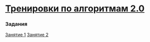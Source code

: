 # [Тренировки по алгоритмам 2.0](https://yandex.ru/yaintern/algorithm-training?win=365)

### Задания
[Занятие 1](https://github.com/VinogradovaD/Yandex_training_alg_2.0/blob/main/Занятие%201/tasks.md)
[Занятие 2](https://github.com/VinogradovaD/Yandex_training_alg_2.0/blob/main/Занятие%202/tasks.md)
